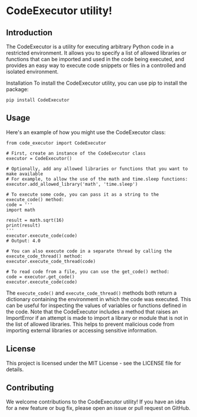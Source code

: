 # CodeExecutor utility!

## Introduction
The CodeExecutor is a utility for executing arbitrary Python code in a restricted environment. It allows you to specify a list of allowed libraries or functions that can be imported and used in the code being executed, and provides an easy way to execute code snippets or files in a controlled and isolated environment.

Installation
To install the CodeExecutor utility, you can use pip to install the package:

```
pip install CodeExecutor
```
## Usage
Here's an example of how you might use the CodeExecutor class:
```
from code_executor import CodeExecutor

# First, create an instance of the CodeExecutor class
executor = CodeExecutor()

# Optionally, add any allowed libraries or functions that you want to make available
# For example, to allow the use of the math and time.sleep functions:
executor.add_allowed_library('math', 'time.sleep')

# To execute some code, you can pass it as a string to the execute_code() method:
code = '''
import math

result = math.sqrt(16)
print(result)
'''
executor.execute_code(code)
# Output: 4.0

# You can also execute code in a separate thread by calling the execute_code_thread() method:
executor.execute_code_thread(code)

# To read code from a file, you can use the get_code() method:
code = executor.get_code()
executor.execute_code(code)
```
The `execute_code()` and `execute_code_thread()` methods both return a dictionary containing the environment in which the code was executed. This can be useful for inspecting the values of variables or functions defined in the code.
Note that the CodeExecutor includes a method that raises an ImportError if an attempt is made to import a library or module that is not in the list of allowed libraries. This helps to prevent malicious code from importing external libraries or accessing sensitive information.

## License
This project is licensed under the MIT License - see the LICENSE file for details.

## Contributing
We welcome contributions to the CodeExecutor utility! If you have an idea for a new feature or bug fix, please open an issue or pull request on GitHub.
